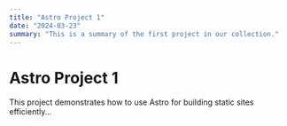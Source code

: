 ```yaml
---
title: "Astro Project 1"
date: "2024-03-23"
summary: "This is a summary of the first project in our collection."
---
```


# Astro Project 1

This project demonstrates how to use Astro for building static sites efficiently...
